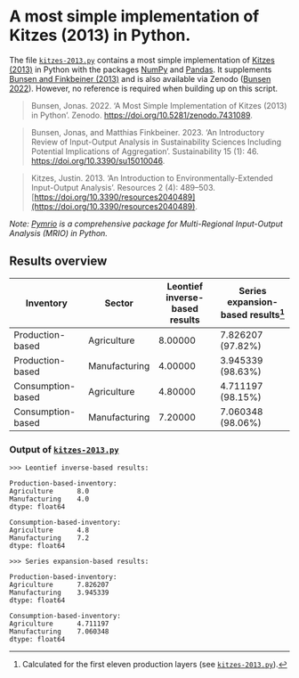 # A most simple implementation of Kitzes (2013) in Python.

The file [`kitzes-2013.py`](kitzes-2013.py) contains a most simple implementation of [Kitzes (2013)](https://doi.org/10.3390/resources2040489) in Python with the packages [NumPy](https://numpy.org/) and [Pandas](https://pandas.pydata.org/). It supplements [Bunsen and Finkbeiner (2013)](https://doi.org/10.3390/su15010046) and is also available via Zenodo ([Bunsen 2022](https://doi.org/10.5281/zenodo.7431089)). However, no reference is required when building up on this script.

> Bunsen, Jonas. 2022. ‘A Most Simple Implementation of Kitzes (2013) in Python’. Zenodo. https://doi.org/10.5281/zenodo.7431089.

> Bunsen, Jonas, and Matthias Finkbeiner. 2023. ‘An Introductory Review of Input-Output Analysis in Sustainability Sciences Including Potential Implications of Aggregation’. Sustainability 15 (1): 46. https://doi.org/10.3390/su15010046.

> Kitzes, Justin. 2013. ‘An Introduction to Environmentally-Extended Input-Output Analysis’. Resources 2 (4): 489–503. [https://doi.org/10.3390/resources2040489](https://doi.org/10.3390/resources2040489).

_Note: [Pymrio](https://github.com/konstantinstadler/pymrio) is a comprehensive package for Multi-Regional Input-Output Analysis (MRIO) in Python._

## Results overview

| Inventory           | Sector        | Leontief inverse-based results | Series expansion-based results[^1] |
|---------------------|---------------|--------------------------------|------------------------------------|
| Production-based    | Agriculture   | 8.00000                        | 7.826207 (97.82%)                  |
| Production-based    | Manufacturing | 4.00000                        | 3.945339 (98.63%)                  |
| Consumption-based   | Agriculture   | 4.80000                        | 4.711197 (98.15%)                  |
| Consumption-based   | Manufacturing | 7.20000                        | 7.060348 (98.06%)                  |

### Output of [`kitzes-2013.py`](kitzes-2013.py)

```Txt
>>> Leontief inverse-based results:

Production-based-inventory:
Agriculture      8.0
Manufacturing    4.0
dtype: float64

Consumption-based-inventory:
Agriculture      4.8
Manufacturing    7.2
dtype: float64

>>> Series expansion-based results:

Production-based-inventory:
Agriculture      7.826207
Manufacturing    3.945339
dtype: float64

Consumption-based-inventory:
Agriculture      4.711197
Manufacturing    7.060348
dtype: float64
```

[^1]: Calculated for the first eleven production layers (see [`kitzes-2013.py`](kitzes-2013.py)).